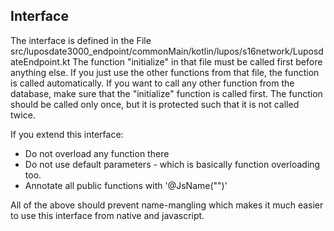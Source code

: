 ## Interface
The interface is defined in the File src/luposdate3000_endpoint/commonMain/kotlin/lupos/s16network/LuposdateEndpoint.kt
The function "initialize" in that file must be called first before anything else.
If you just use the other functions from that file, the function is called automatically.
If you want to call any other function from the database, make sure that the "initialize" function is called first.
The function should be called only once, but it is protected such that it is not called twice.

If you extend this interface:
* Do not overload any function there
* Do not use default parameters - which is basically function overloading too.
* Annotate all public functions with '@JsName("")'

All of the above should prevent name-mangling which makes it much easier to use this interface from native and javascript.
